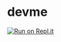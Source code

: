 # devme
[![Run on Repl.it](https://repl.it/badge/github/vikasshukhla/devme)](https://repl.it/github/vikasshukhla/devme)